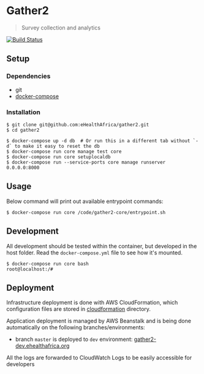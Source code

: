 # Gather2

> Survey collection and analytics

[![Build Status](https://travis-ci.org/eHealthAfrica/gather2.svg?branch=master)](https://travis-ci.org/eHealthAfrica/gather2)

## Setup

### Dependencies

- git
- [docker-compose](https://docs.docker.com/compose/)

### Installation

```
$ git clone git@github.com:eHealthAfrica/gather2.git
$ cd gather2

$ docker-compose up -d db  # Or run this in a different tab without `-d` to make it easy to reset the db
$ docker-compose run core manage test core
$ docker-compose run core setuplocaldb
$ docker-compose run --service-ports core manage runserver 0.0.0.0:8000
```

## Usage

Below command will print out available entrypoint commands:
```
$ docker-compose run core /code/gather2-core/entrypoint.sh
```

## Development

All development should be tested within the container, but developed in the host folder. Read the `docker-compose.yml` file to see how it's mounted.
```
$ docker-compose run core bash
root@localhost:/#
```

## Deployment

Infrastructure deployment is done with AWS CloudFormation, which configuration files are stored in [cloudformation](cloudformation) directory.

Application deployment is managed by AWS Beanstalk and is being done automatically on the following branches/environments:
- branch `master` is deployed to `dev` environment: [gather2-dev.ehealthafrica.org](https://gather2-dev.ehealthafrica.org)

All the logs are forwarded to CloudWatch Logs to be easily accessible for developers
